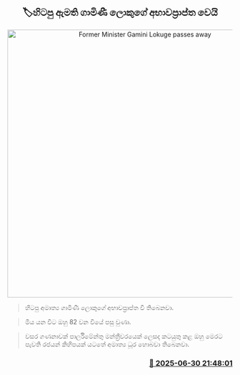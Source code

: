 <p align='center'><b><h2 align='center' title='Former Minister Gamini Lokuge passes away'>🏷හිටපු ඇමති ගාමිණී ලොකුගේ අභාවප්‍රාප්ත වෙයි</h2></b></p>
<p align='center'><img src='https://helakuru.sgp1.cdn.digitaloceanspaces.com/esana/images/lib/gamini-lokuge-archived.jpg' width='600' alt='Former Minister Gamini Lokuge passes away'></p>

> හිටපු අමාත්‍ය ගාමිණී ලොකුගේ අභාවප්‍රාප්ත වී තිබෙනවා.

> මිය යන විට ඔහු 82 වන වියේ පසු වුණා.

> වසර ගණනාවක් පාර්ලිමේන්තු මන්ත්‍රීවරයෙක් ලෙසද කටයුතු කළ ඔහු මෙරට පැවති රජයන් කිහිපයක් යටතේ අමාත්‍ය ධූර හොබවා තිබෙනවා.



<h3 align='right'><a href='https://www.helakuru.lk/esana/p/111469/'>📅 2025-06-30 21:48:01</a></h3>
